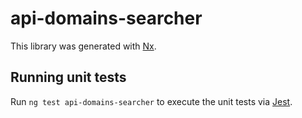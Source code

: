 # api-domains-searcher

This library was generated with [Nx](https://nx.dev).

## Running unit tests

Run `ng test api-domains-searcher` to execute the unit tests via [Jest](https://jestjs.io).
